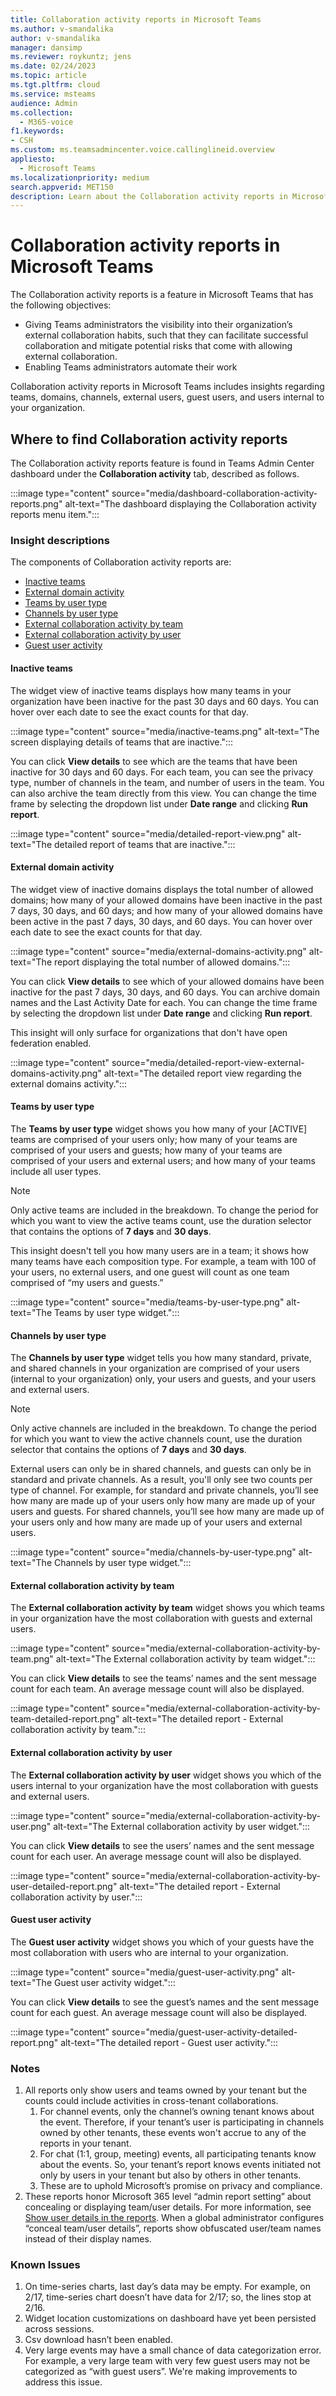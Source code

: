 ```yaml
---
title: Collaboration activity reports in Microsoft Teams
ms.author: v-smandalika
author: v-smandalika
manager: dansimp
ms.reviewer: roykuntz; jens
ms.date: 02/24/2023
ms.topic: article
ms.tgt.pltfrm: cloud
ms.service: msteams
audience: Admin
ms.collection: 
  - M365-voice
f1.keywords:
- CSH
ms.custom: ms.teamsadmincenter.voice.callinglineid.overview
appliesto: 
  - Microsoft Teams
ms.localizationpriority: medium
search.appverid: MET150
description: Learn about the Collaboration activity reports in Microsoft Teams.
---
```


# Collaboration activity reports in Microsoft Teams

The Collaboration activity reports is a feature in Microsoft Teams that has the following objectives:

- Giving Teams administrators the visibility into their organization’s external collaboration habits, such that they can facilitate successful collaboration and mitigate potential risks that come with allowing external collaboration.
- Enabling Teams administrators automate their work

Collaboration activity reports in Microsoft Teams includes insights regarding teams, domains, channels, external users, guest users, and users internal to your organization.

## Where to find Collaboration activity reports

The Collaboration activity reports feature is found in Teams Admin Center dashboard under the **Collaboration activity** tab, described as follows.

:::image type="content" source="media/dashboard-collaboration-activity-reports.png" alt-text="The dashboard displaying the Collaboration activity reports menu item.":::

### Insight descriptions

The components of Collaboration activity reports are:

- [Inactive teams](#inactive-teams)
- [External domain activity](#external-domain-activity)
- [Teams by user type](#teams-by-user-type)
- [Channels by user type](#channels-by-user-type)
- [External collaboration activity by team](#external-collaboration-activity-by-team)
- [External collaboration activity by user](#external-collaboration-activity-by-user)
- [Guest user activity](#guest-user-activity)

#### Inactive teams

The widget view of inactive teams displays how many teams in your organization have been inactive for the past 30 days and 60 days. You can hover over each date to see the exact counts for that day.

:::image type="content" source="media/inactive-teams.png" alt-text="The screen displaying details of teams that are inactive.":::

You can click **View details** to see which are the teams that have been inactive for 30 days and 60 days. For each team, you can see the privacy type, number of channels in the team, and number of users in the team. You can also archive the team directly from this view. You can change the time frame by selecting the dropdown list under **Date range** and clicking **Run report**.

:::image type="content" source="media/detailed-report-view.png" alt-text="The detailed report of teams that are inactive.":::

#### External domain activity

The widget view of inactive domains displays the total number of allowed domains; how many of your allowed domains have been inactive in the past 7 days, 30 days, and 60 days; and how many of your allowed domains have been active in the past 7 days, 30 days, and 60 days. You can hover over each date to see the exact counts for that day.

:::image type="content" source="media/external-domains-activity.png" alt-text="The report displaying the total number of allowed domains.":::

You can click **View details** to see which of your allowed domains have been inactive for the past 7 days, 30 days, and 60 days. You can archive domain names and the Last Activity Date for each. You can change the time frame by selecting the dropdown list under **Date range** and clicking **Run report**.

This insight will only surface for organizations that don't have open federation enabled.

:::image type="content" source="media/detailed-report-view-external-domains-activity.png" alt-text="The detailed report view regarding the external domains activity.":::

#### Teams by user type

The **Teams by user type** widget shows you how many of your [ACTIVE] teams are comprised of your users only; how many of your teams are comprised of your users and guests; how many of your teams are comprised of your users and external users; and how many of your teams include all user types. 

> [!NOTE]
> Only active teams are included in the breakdown. To change the period for which you want to view the active teams count, use the duration selector that contains the options of **7 days** and **30 days**.

This insight doesn't tell you how many users are in a team; it shows how many teams have each composition type. For example, a team with 100 of your users, no external users, and one guest will count as one team comprised of “my users and guests.”

:::image type="content" source="media/teams-by-user-type.png" alt-text="The Teams by user type widget.":::

#### Channels by user type

The **Channels by user type** widget tells you how many standard, private, and shared channels in your organization are comprised of your users (internal to your organization) only, your users and guests, and your users and external users.

> [!NOTE]
> Only active channels are included in the breakdown. To change the period for which you want to view the active channels count, use the duration selector that contains the options of **7 days** and **30 days**.

External users can only be in shared channels, and guests can only be in standard and private channels. As a result, you'll only see two counts per type of channel. For example, for standard and private channels, you’ll see how many are made up of your users only how many are made up of your users and guests. For shared channels, you’ll see how many are made up of your users only and how many are made up of your users and external users.

:::image type="content" source="media/channels-by-user-type.png" alt-text="The Channels by user type widget.":::

#### External collaboration activity by team

The **External collaboration activity by team** widget shows you which teams in your organization have the most collaboration with guests and external users.

:::image type="content" source="media/external-collaboration-activity-by-team.png" alt-text="The External collaboration activity by team widget.":::

You can click **View details** to see the teams’ names and the sent message count for each team. An average message count will also be displayed.

:::image type="content" source="media/external-collaboration-activity-by-team-detailed-report.png" alt-text="The detailed report - External collaboration activity by team.":::

#### External collaboration activity by user

The **External collaboration activity by user** widget shows you which of the users internal to your organization have the most collaboration with guests and external users.

:::image type="content" source="media/external-collaboration-activity-by-user.png" alt-text="The External collaboration activity by user widget.":::

You can click **View details** to see the users’ names and the sent message count for each user. An average message count will also be displayed.

:::image type="content" source="media/external-collaboration-activity-by-user-detailed-report.png" alt-text="The detailed report - External collaboration activity by user.":::

#### Guest user activity

The **Guest user activity** widget shows you which of your guests have the most collaboration with users who are internal to your organization.

:::image type="content" source="media/guest-user-activity.png" alt-text="The Guest user activity widget.":::

You can click **View details** to see the guest’s names and the sent message count for each guest. An average message count will also be displayed.

:::image type="content" source="media/guest-user-activity-detailed-report.png" alt-text="The detailed report - Guest user activity.":::

### Notes

1. All reports only show users and teams owned by your tenant but the counts could include activities in cross-tenant collaborations.
    1. For channel events, only the channel’s owning tenant knows about the event. Therefore, if your tenant’s user is participating in channels owned by other tenants, these events won't accrue to any of the reports in your tenant.
    1. For chat (1:1, group, meeting) events, all participating tenants know about the events. So, your tenant’s report knows events initiated not only by users in your tenant but also by others in other tenants.
    1. These are to uphold Microsoft’s promise on privacy and compliance.
2. These reports honor Microsoft 365 level “admin report setting” about concealing or displaying team/user details. For more information, see [Show user details in the reports](/microsoft-365/admin/activity-reports/activity-reports?view=o365-worldwide&preserve-view=true). When a global administrator configures “conceal team/user details”, reports show obfuscated user/team names instead of their display names.

### Known Issues

1. On time-series charts, last day’s data may be empty. For example, on 2/17, time-series chart doesn’t have data for 2/17; so, the lines stop at 2/16.
1. Widget location customizations on dashboard have yet been persisted across sessions.
1. Csv download hasn’t been enabled.
1. Very large events may have a small chance of data categorization error. For example, a very large team with very few guest users may not be categorized as “with guest users”. We're making improvements to address this issue.




